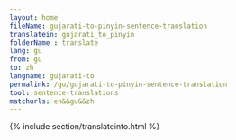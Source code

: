 ```yaml
---
layout: home
fileName: gujarati-to-pinyin-sentence-translation
translatein: gujarati_to_pinyin
folderName : translate
lang: gu
from: gu
to: zh
langname: gujarati-to
permalink: /gu/gujarati-to-pinyin-sentence-translation
tool: sentence-translations
matchurls: en&&gu&&zh
---
```

{% include section/translateinto.html %}
